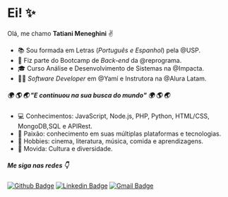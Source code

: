 # Ei! :sparkles:

Olá, me chamo **Tatiani Meneghini** :v: 

* :books: Sou formada em Letras (*Português e Espanhol*) pela @USP.
* :facepunch: Fiz parte do Bootcamp de *Back-end* da @reprograma. 
* :mortar_board: Curso Análise e Desenvolvimento de Sistemas na @Impacta.
* :woman_technologist: *Software Developer* em @Yamí e Instrutora na @Alura Latam.

#####  :earth_africa: :earth_americas: :earth_asia: "E continuou na sua busca do mundo" :earth_africa: :earth_americas: :earth_asia:

* :computer: Conhecimentos: JavaScript, Node.js, PHP, Python, HTML/CSS, MongoDB,SQL e APIRest.
* 💬 Paixão: conhecimento em suas múltiplas plataformas e tecnologias.
* :yellow_heart: Hobbies: cinema, literatura, música, comida e aprendizagens.
* :rainbow: Movida: Cultura e diversidade.

##### Me siga nas redes :point_down:
[![Github Badge](https://img.shields.io/badge/-Github-000?style=flat-square&logo=Github&logoColor=white&link=https://github.com/tatianimeneghini)](https://github.com/tatianimeneghini) [![Linkedin Badge](https://img.shields.io/badge/-LinkedIn-blue?style=flat-square&logo=Linkedin&logoColor=white&link=https://www.linkedin.com/in/tatianimeneghini/)](https://www.linkedin.com/in/tatianimeneghini/) [![Gmail Badge](https://img.shields.io/badge/-Gmail-c14438?style=flat-square&logo=Gmail&logoColor=white&link=mailto:contato.tatiani.meneghini@gmail.com)](mailto:tatiani.meneghini@gmail.com)
